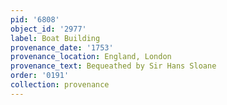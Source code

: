 ```yaml
---
pid: '6808'
object_id: '2977'
label: Boat Building
provenance_date: '1753'
provenance_location: England, London
provenance_text: Bequeathed by Sir Hans Sloane
order: '0191'
collection: provenance
---
```

